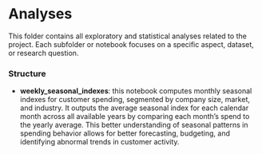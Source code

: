 # Analyses

This folder contains all exploratory and statistical analyses related to the project. Each subfolder or notebook focuses on a specific aspect, dataset, or research question.

### Structure
- **weekly_seasonal_indexes**: this notebook computes monthly seasonal indexes for customer spending, segmented by company size, market, and industry. It outputs the average seasonal index for each calendar month across all available years by comparing each month’s spend to the yearly average. This better understanding of seasonal patterns in spending behavior allows for better forecasting, budgeting, and identifying abnormal trends in customer activity.
